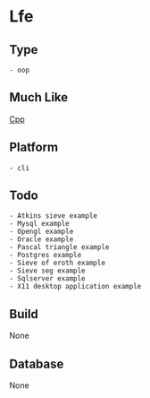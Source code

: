 # Lfe

## Type
	- oop
## Much Like
[Cpp](CPP.md)
## Platform
	- cli
## Todo
	- Atkins sieve example
	- Mysql example
	- Opengl example
	- Oracle example
	- Pascal triangle example
	- Postgres example
	- Sieve of eroth example
	- Sieve seg example
	- Sqlserver example
	- X11 desktop application example
## Build
None
## Database
None